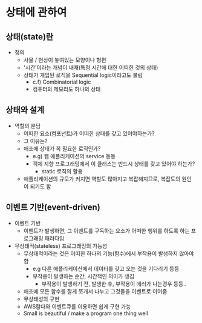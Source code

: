 # 상태에 관하여

## 상태(state)란

- 정의
  - 사물 / 현상이 놓여있는 모양이나 형편
  - '시간'이라는 개념이 내재(특정 시간에 대한 어떠한 것의 상태)
  - 상태가 개입된 로직을 Sequential logic이라고도 불림
    - c.f) Combinatorial logic
    - 컴퓨터의 메모리도 하나의 상태

## 상태와 설계

- 역할의 분담
  - 어떠한 요소(컴포넌트)가 어떠한 상태를 갖고 있어야하는가?
  - 그 이유는?
  - 애초에 상태가 꼭 필요한 로직인가?
    - e.g) 웹 애플리케이션의 service 등등
    - 객체 지향 프로그래밍에서 이 클래스는 반드시 상태를 갖고 있어야 하는가?
      - static 로직의 활용
  - 애플리케이션의 규모가 커지면 역할도 많아지고 복잡해지므로, 복잡도의 원인이 되기도 함

## 이벤트 기반(event-driven)

- 이벤트 기반
  - 이벤트가 발생하면, 그 이벤트를 구독하는 요소가 어떠한 행위를 하도록 하는 프로그래밍 패러다임
- 무상태적(stateless) 프로그래밍의 가능성
  - 무상태적이라는 것은 어떠한 하나의 기능(함수)에서 부작용이 발생하지 않아야함
    - e.g 다른 애플리케이션에서 데이터를 갖고 오는 것을 기다리기 등등
    - 부작용이 발생하는 순간, 시간적인 의미가 생김
      - 부작용이 발생하기 전, 발생한 후, 부작용이 에러가 나는경우 등등..
  - 애초에 모든 함수를 잘게 쪼개서 나누고 그것들을 이벤트로 이어줌
  - 무상태성의 구현
  - AWS람다와 이벤트큐를 이용하면 쉽게 구현 가능
  - Small is beautiful / make a program one thing well
